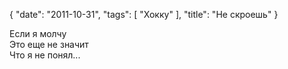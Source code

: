 {
   "date": "2011-10-31",
   "tags": [
      "Хокку"
   ],
   "title": "Не скроешь"
}

Если я молчу  
Это еще не значит  
Что я не понял...
